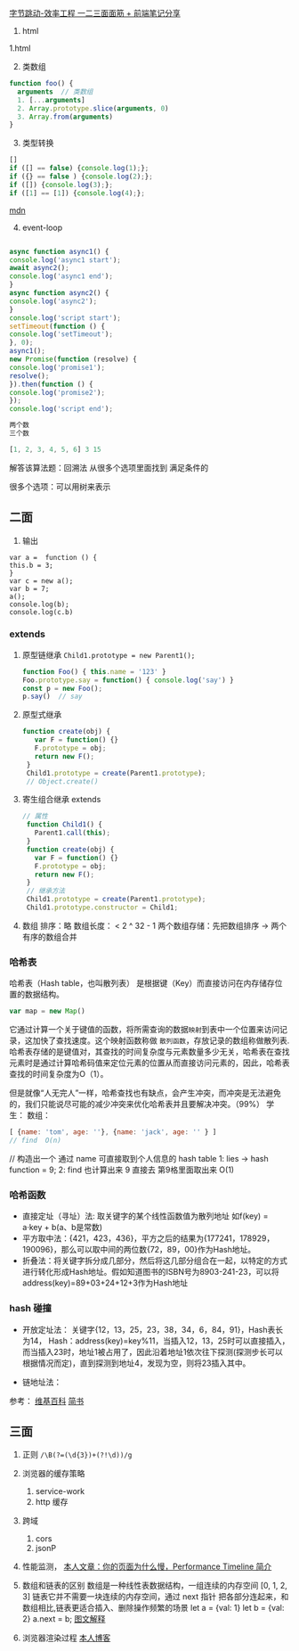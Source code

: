 [字节跳动-效率工程 一二三面面筋 + 前端笔记分享](https://www.nowcoder.com/discuss/337035)

1. html

1.html

2. 类数组
```js
function foo() {
  arguments  // 类数组
  1. [...arguments]
  2. Array.prototype.slice(arguments, 0)
  3. Array.from(arguments)
}
```


3. 类型转换

```js
[]
if ([] == false) {console.log(1);};
if ({} == false ) {console.log(2);};
if ([]) {console.log(3);};
if ([1] == [1]) {console.log(4);};
```
[mdn](https://developer.mozilla.org/zh-CN/docs/Web/JavaScript/Equality_comparisons_and_sameness)

4. event-loop

```js

async function async1() {
console.log('async1 start');
await async2();
console.log('async1 end');
}
async function async2() {
console.log('async2');
}
console.log('script start');
setTimeout(function () {
console.log('setTimeout');
}, 0);
async1();
new Promise(function (resolve) {
console.log('promise1');
resolve();
}).then(function () {
console.log('promise2');
});
console.log('script end');
```



```js
两个数
三个数

[1, 2, 3, 4, 5, 6] 3 15 
```
解答该算法题：回溯法
从很多个选项里面找到 满足条件的

很多个选项：可以用树来表示


## 二面
1. 输出
```JS
var a =  function () {
this.b = 3;
}
var c = new a();
var b = 7;
a();
console.log(b);
console.log(c.b)
```

### extends
1. 原型链继承
   `Child1.prototype = new Parent1();`
   ```js
   function Foo() { this.name = '123' }
   Foo.prototype.say = function() { console.log('say') }
   const p = new Foo();
   p.say()  // say
   ```
2. 原型式继承
   ```js
   function create(obj) {
      var F = function() {}
      F.prototype = obj;
      return new F();
    }
    Child1.prototype = create(Parent1.prototype);
    // Object.create()
    ```
3. 寄生组合继承  extends
   ```js
   // 属性
    function Child1() {
      Parent1.call(this);
    }
    function create(obj) {
      var F = function() {}
      F.prototype = obj;
      return new F();
    }
    // 继承方法
    Child1.prototype = create(Parent1.prototype);
    Child1.prototype.constructor = Child1;
    ```

4. 数组
   排序：略
   数组长度： <  2 ^ 32 - 1
   两个数组存储：先把数组排序  -> 两个有序的数组合并

### 哈希表
哈希表（Hash table，也叫散列表）
是根据键（Key）而直接访问在内存储存位置的数据结构。
```js
var map = new Map()
```
它通过计算一个关于键值的函数，将所需查询的数据`映射`到表中一个位置来访问记录，这加快了查找速度。这个映射函数称做 `散列函数`，存放记录的数组称做散列表.
哈希表存储的是键值对，其查找的时间复杂度与元素数量多少无关，哈希表在查找元素时是通过计算哈希码值来定位元素的位置从而直接访问元素的，因此，哈希表查找的时间复杂度为O（1）。

但是就像“人无完人”一样，哈希查找也有缺点，会产生冲突，而冲突是无法避免的，我们只能说尽可能的减少冲突来优化哈希表并且要解决冲突。（99%）
学生：
数组：

```js
[ {name: 'tom', age: ''}, {name: 'jack', age: '' } ]
// find  O(n)
```

// 构造出一个 通过 name 可直接取到个人信息的 hash table
1: lies  -> hash function = 9;
2: find 也计算出来 9 直接去 第9格里面取出来   O(1)

### 哈希函数
 
- 直接定址（寻址）法: 取关键字的某个线性函数值为散列地址 如f(key) = a·key + b(a、b是常数)
- 平方取中法：{421，423，436}，平方之后的结果为{177241，178929，190096}，那么可以取中间的两位数{72，89，00}作为Hash地址。
- 折叠法：将关键字拆分成几部分，然后将这几部分组合在一起，以特定的方式进行转化形成Hash地址。假如知道图书的ISBN号为8903-241-23，可以将address(key)=89+03+24+12+3作为Hash地址




### hash 碰撞

- 开放定址法：
  关键字{12，13，25，23，38，34，6，84，91}，Hash表长为14，
  Hash：address(key)=key%11，当插入12，13，25时可以直接插入，而当插入23时，地址1被占用了，因此沿着地址1依次往下探测(探测步长可以根据情况而定)，直到探测到地址4，发现为空，则将23插入其中。

- 链地址法：
  
参考：
[维基百科](https://zh.wikipedia.org/wiki/%E5%93%88%E5%B8%8C%E8%A1%A8)
[简书](https://www.jianshu.com/p/de33dc676a3f)


## 三面
1. 正则
   `/\B(?=(\d{3})+(?!\d))/g`

2. 浏览器的缓存策略
   1. service-work
   2. http 缓存
3. 跨域
   1. cors
   2. jsonP
4. 性能监测，
   [本人文章：你的页面为什么慢，Performance Timeline 简介](https://juejin.im/post/5df3575751882512302db3d5#comment)

5. 数组和链表的区别
   数组是一种线性表数据结构，一组连续的内存空间
   [0, 1, 2, 3]
   链表它并不需要一块连续的内存空间，通过 next 指针 把各部分连起来，和数组相比,链表更适合插入、删除操作频繁的场景
   let a = {val: 1} let b = {val: 2}
   a.next = b;
   [图文解释](https://www.cnblogs.com/klyjb/p/11237361.html)
  
6. 浏览器渲染过程
   [本人博客](https://github.com/MengZhaoFly/blog/issues/26)





